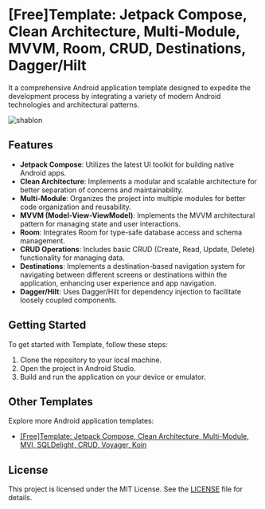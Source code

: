 # [Free]Template: Jetpack Compose, Clean Architecture, Multi-Module, MVVM, Room, CRUD, Destinations, Dagger/Hilt

It a comprehensive Android application template designed to expedite the development process by integrating a variety of modern Android technologies and architectural patterns.


![shablon](https://github.com/wookoowooko/Free_Template_Jetpack_Compose_CleanArchitecture_MultiModule_MVI_SqlDelight_CRUD_Voyager_Koin/assets/39335061/21817d0f-5f21-4025-902c-b566f4b83a88)


## Features


- **Jetpack Compose**: Utilizes the latest UI toolkit for building native Android apps.
- **Clean Architecture**: Implements a modular and scalable architecture for better separation of concerns and maintainability.
- **Multi-Module**: Organizes the project into multiple modules for better code organization and reusability.
- **MVVM (Model-View-ViewModel)**: Implements the MVVM architectural pattern for managing state and user interactions.
- **Room**: Integrates Room for type-safe database access and schema management.
- **CRUD Operations**: Includes basic CRUD (Create, Read, Update, Delete) functionality for managing data.
- **Destinations**: Implements a destination-based navigation system for navigating between different screens or destinations within the application, enhancing user experience and app navigation.
- **Dagger/Hilt**: Uses Dagger/Hilt for dependency injection to facilitate loosely coupled components.

## Getting Started

To get started with Template, follow these steps:

1. Clone the repository to your local machine.
2. Open the project in Android Studio.
3. Build and run the application on your device or emulator.

## Other Templates

Explore more Android application templates:
- [[Free]Template: Jetpack Compose, Clean Architecture, Multi-Module, MVI, SQLDelight, CRUD, Voyager, Koin](https://github.com/wookoowooko/Free_Template_Jetpack_Compose_CleanArchitecture_MultiModule_MVI_SqlDelight_CRUD_Voyager_Koin)

## License

This project is licensed under the MIT License. See the [LICENSE](LICENSE) file for details.




